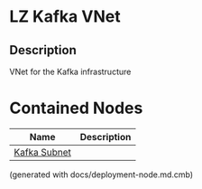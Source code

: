 # LZ Kafka VNet
## Description
VNet for the Kafka infrastructure

# Contained Nodes
Name | Description 
---|---
[Kafka Subnet](../../../mybank/it-management/azure/lz-kafka-subnet.md) | 


(generated with docs/deployment-node.md.cmb)
